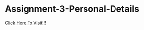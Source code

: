 # Assignment-3-Personal-Details
[Click Here To Visit!!!](https://anupkrmistry.github.io/Assignment-3-Personal-Details/ "Home Page")
